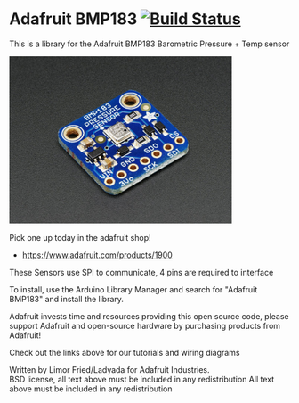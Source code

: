 # Adafruit BMP183 [![Build Status](https://travis-ci.com/adafruit/Adafruit_Adafruit_BMP183_Unified_Library.svg?branch=master)](https://travis-ci.com/adafruit/Adafruit_BMP183_Unified_Library)

This is a library for the Adafruit BMP183 Barometric Pressure + Temp sensor

<a href="https://www.adafruit.com/products/1900"><img src="assets/board.jpg" height="300"/></a>

Pick one up today in the adafruit shop!
  * https://www.adafruit.com/products/1900

These Sensors use SPI to communicate, 4 pins are required to interface

To install, use the Arduino Library Manager and search for "Adafruit BMP183" and install the library.

Adafruit invests time and resources providing this open source code, 
please support Adafruit and open-source hardware by purchasing 
products from Adafruit!

Check out the links above for our tutorials and wiring diagrams 

Written by Limor Fried/Ladyada for Adafruit Industries.  
BSD license, all text above must be included in any redistribution
All text above must be included in any redistribution
